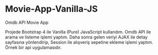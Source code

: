 # Movie-App-Vanilla-JS
Omdb API Movie App

Projede Bootstrap 4 ile Vanilla (Pure) JavaScript kullandım. Omdb API ile arama ve listeme işlemi yaptım.
Daha sonra gelen veriyi AJAX ile detay sayfasına yönlendirip, Session ile alışveriş sepetine ekleme işlemi yaptım.
Örnek bir api uygulamasıdır.
